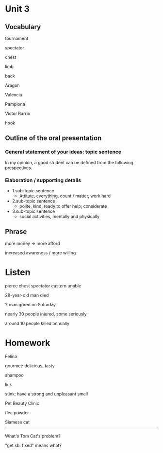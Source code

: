 # Unit 3

## Vocabulary

tournament

spectator

chest

limb

back

Aragon

Valencia

Pamplona

Victor Barrio

hook

## Outline of the oral presentation

### General statement of your ideas: topic sentence

In my opinion, a good student can be defined from the following prespectives.

### Elaboration / supporting details

* 1.sub-topic sentence
  * Attitute, everything, count / matter, work hard
* 2.sub-topic sentence
  * polite, kind, ready to offer help; considerate
* 3.sub-topic sentence
  * social activities, mentally and physically

## Phrase

more money => more afford

increased awareness / more willing

# Listen

pierce chest spectator eastern unable


28-year-old man died

2 man gored on Saturday

nearly 30 people injured, some seriously

around 10 people killed annually

# Homework

Felina

gourmet: delicious, tasty

shampoo

lick

stink: have a strong and unpleasant smell

Pet Beauty Clinic

flea powder

Siamese cat

---

What's Tom Cat's problem?

"get sb. fixed" means what?

